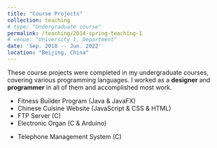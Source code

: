 ```yaml
---
title: "Course Projects"
collection: teaching
# type: "Undergraduate course"
permalink: /teaching/2014-spring-teaching-1
# venue: "University 1, Department"
date: 'Sep. 2018 -- Jun. 2022'
location: "Beijing, China"
---
```


These course projects were completed in my undergraduate courses, covering various programming languages. I worked as a **designer** and **programmer** in all of them and accomplished most work.

* Fitness Builder Program (Java \& JavaFX)
* Chinese Cuisine Website (JavaScript \& CSS \& HTML)
* FTP Server (C)
* Electronic Organ (C \& Arduino)
<!-- ![Electronic Organ]("../assets/projects/electrionic organ.png") -->
* Telephone Management System (C)